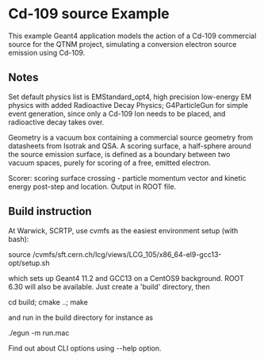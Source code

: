 # Cd-109 source Example

This example Geant4 application models the action of a Cd-109 commercial source 
for the QTNM project, simulating a conversion electron source emission using Cd-109.

## Notes 

Set default physics list is EMStandard_opt4, high precision low-energy EM physics with
added Radioactive Decay Physics; G4ParticleGun for simple event generation, since only a Cd-109 Ion
needs to be placed, and radioactive decay takes over.

Geometry is a vacuum box containing a commercial source geometry from datasheets from Isotrak and QSA. A scoring
surface, a half-sphere around the source emission surface, is defined as a boundary between two vacuum spaces, 
purely for scoring of a free, emitted electron.

Scorer: scoring surface crossing - particle momentum vector and kinetic energy post-step and location. Output in ROOT file. 

## Build instruction

At Warwick, SCRTP, use cvmfs as the easiest environment setup (with bash):

source /cvmfs/sft.cern.ch/lcg/views/LCG_105/x86_64-el9-gcc13-opt/setup.sh

which sets up Geant4 11.2 and GCC13 on a CentOS9 background. ROOT 6.30 will also be available. Just create a 'build' 
directory, then 

cd build; cmake ..; make

and run in the build directory for instance as 

./egun -m run.mac

Find out about CLI options using --help option.
